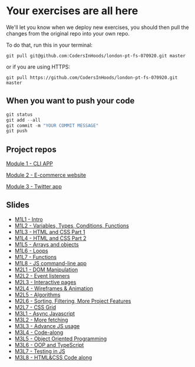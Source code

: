# Your exercises are all here

We'll let you know when we deploy new exercises, you should then pull the changes from the original repo into your own repo.

To do that, run this in your terminal:

```git
git pull git@github.com:CodersInHoods/london-pt-fs-070920.git master
```

or if you are using HTTPS:

```git
git pull https://github.com/CodersInHoods/london-pt-fs-070920.git master
```

## When you want to push your code

```javascript
git status
git add --all
git commit -m "YOUR COMMIT MESSAGE"
git push
```

## Project repos

[Module 1 - CLI APP](https://github.com/CodersInHoods/js-cli-project-london-pt-fs-070920)

[Module 2 - E-commerce website](https://github.com/CodersInHoods/e-commerce-london-pt-fs-070920)

[Module 3 - Twitter app](https://github.com/CodersInHoods/twitter-london-pt-fs-070920)

## Slides

- [M1L1 - Intro](https://docs.google.com/presentation/d/1d5d_zA3JPCZEV9oX_YxsOmIWCai62CtGVfQeNP5wAWw/edit?usp=sharing)
- [M1L2 - Variables, Types, Conditions, Functions](https://docs.google.com/presentation/d/1o3Fk6UOwwg3Q2zZPckWN35pGbJ_t9-kPjzbcSDF4esE/edit?usp=sharing)
- [M1L3 - HTML and CSS Part 1](https://docs.google.com/presentation/d/1A-X5qBGN8EdJp6QR72uyjqbW5tn_-ARXVIsjqko9p4s/edit?usp=sharing)
- [M1L4 - HTML and CSS Part 2](https://docs.google.com/presentation/d/1UAXhZEssUqjJs-XvAk_qMWvV-V0v_4pI-2xEnG9SgvM/edit?usp=sharing)
- [M1L5 - Arrays and objects](https://docs.google.com/presentation/d/1l4WAeC3bPXTbHHi1cZZJVaMfZz8Y4noKYXEDKI-OURw/edit?usp=sharing)
- [M1L6 - Loops](https://docs.google.com/presentation/d/13pac-8T_O10tsnMnMYIetB3paZFDqC_K_bxDB7Aryew/edit?usp=sharing)
- [M1L7 - Functions](https://docs.google.com/presentation/d/1hHmFQMExajTgY7EAtHBV-DrplPwprIbzod1Cbn3mD4g/edit?usp=sharing)
- [M1L8 - JS command-line app](https://docs.google.com/presentation/d/1_xcTCjqrEe-dovG1rrB_A4iYkRe0mkE4O8-V9ABQN4Q/edit?usp=sharing)
- [M2L1 - DOM Manipulation](https://docs.google.com/presentation/d/1eYFADZtheqChCeH2pp6r3BLjf9N-66aqDqYSL91OQA0/edit?usp=sharing)
- [M2L2 - Event listeners](https://docs.google.com/presentation/d/1RHRjx6_6slmYaH19GOaRgSmP0M7CGLBcBfuiHYTKtho/edit?usp=sharing)
- [M2L3 - Interactive pages](https://docs.google.com/presentation/d/14l5rCWNuqXiEK1W_dC7ul8-A0ishx2YxQd21AC9Yff0/edit?usp=sharing)
- [M2L4 - Wireframes & Animation](https://docs.google.com/presentation/d/1k1SoVx5vJvEZPjfV7MejWxrV7LGqnQxwWUvSeWNrfIM/edit?usp=sharing)
- [M2L5 - Algorithms](https://docs.google.com/presentation/d/1xhchsbnYx2JB2Vkw_-CdEhoCLS3bbU2YROZUcAWfXtU/edit?usp=sharing)
- [M2L6 - Sorting, Filtering, More Project Features](https://docs.google.com/presentation/d/1V6ouaPUnqy6IZKHKuQrtpN1q-PFA1jD7Wpn8cK5qN-U/edit?usp=sharing)
- [M2L7 - CSS Grid](https://docs.google.com/presentation/d/1i9EBV5p5HdNRmoQnbKs5-KvBLxLQB7oO35i8-wx40D4/edit?usp=sharing)
- [M3L1 - Async Javascript](https://docs.google.com/presentation/d/1sPh0IP1wBIFS3DEVNPdgXpohx8MBzqxPu0P__B7w9zo/edit?usp=sharing)
- [M3L2 - More fetching](https://docs.google.com/presentation/d/1KWAhGImMoWEj_pxnLjAfI-SwZqnEwzR_cSOf_G0I008/edit?usp=sharing)
- [M3L3 - Advance JS usage](https://docs.google.com/presentation/d/1rRmTgoUjwIqliRZd2qjhFIUQWATqGSMwLRZ0zPSbwCE/edit?usp=sharing)
- [M3L4 - Code-along](https://docs.google.com/presentation/d/1dBO8Kcc0G7JChmDgPsrYv2Ne__jj4ZXVQg_-2F26Oy4/edit?usp=sharing)
- [M3L5 - Object Oriented Programming](https://docs.google.com/presentation/d/1iI_D2ezLQLly0Mpozr_GaWyM-k0oRoKBLEq8neBkEXk/edit?usp=sharing)
- [M3L6 - OOP and TypeScript](https://docs.google.com/presentation/d/1eBlTCIaY-M6w5g42dJ1oTKJPZmrJLUHkn4lxaQ-wFic/edit?usp=sharing)
- [M3L7 - Testing in JS](https://docs.google.com/presentation/d/1i_OSOdEy4yw6U5Se7f09EfFXHZzWr_NYq-n2pc5dq5s/edit?usp=sharing)
- [M3L8 - HTML&CSS Code along](https://docs.google.com/presentation/d/1i_OSOdEy4yw6U5Se7f09EfFXHZzWr_NYq-n2pc5dq5s/edit?usp=sharing)
